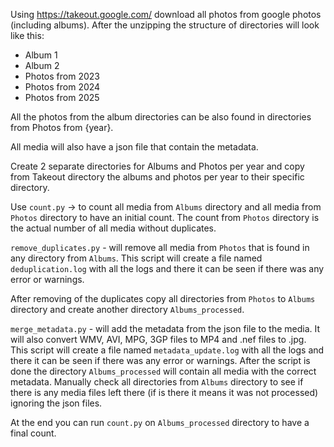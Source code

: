 Using https://takeout.google.com/ download all photos from google photos (including albums).
After the unzipping the structure of directories will look like this:

- Album 1
- Album 2
- Photos from 2023
- Photos from 2024
- Photos from 2025

All the photos from the album directories can be also found in directories from Photos from {year}.

All media will also have a json file that contain the metadata.

Create 2 separate directories for Albums and Photos per year and copy from Takeout directory the albums and photos per year to their specific directory.

Use `count.py` -> to count all media from `Albums` directory and all media from `Photos` directory to have an initial count. The count from `Photos` directory is the actual number of all media without duplicates.

`remove_duplicates.py` - will remove all media from `Photos` that is found in any directory from `Albums`. This script will create a file named `deduplication.log` with all the logs and there it can be seen if there was any error or warnings.

After removing of the duplicates copy all directories from `Photos` to `Albums` directory and create another directory `Albums_processed`.

`merge_metadata.py` - will add the metadata from the json file to the media. It will also convert WMV, AVI, MPG, 3GP files to MP4 and .nef files to .jpg. This script will create a file named `metadata_update.log` with all the logs and there it can be seen if there was any error or warnings. After the script is done the directory `Albums_processed` will contain all media with the correct metadata. Manually check all directories from `Albums` directory to see if there is any media files left there (if is there it means it was not processed) ignoring the json files.

At the end you can run `count.py` on `Albums_processed` directory to have a final count.
